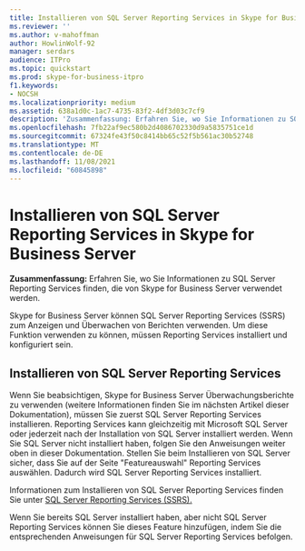 ```yaml
---
title: Installieren von SQL Server Reporting Services in Skype for Business Server
ms.reviewer: ''
ms.author: v-mahoffman
author: HowlinWolf-92
manager: serdars
audience: ITPro
ms.topic: quickstart
ms.prod: skype-for-business-itpro
f1.keywords:
- NOCSH
ms.localizationpriority: medium
ms.assetid: 638a1d0c-1ac7-4735-83f2-4df3d03c7cf9
description: 'Zusammenfassung: Erfahren Sie, wo Sie Informationen zu SQL Server Reporting Services finden können, die von Skype for Business Server verwendet werden.'
ms.openlocfilehash: 7fb22af9ec580b2d4086702330d9a5835751ce1d
ms.sourcegitcommit: 67324fe43f50c8414bb65c52f5b561ac30b52748
ms.translationtype: MT
ms.contentlocale: de-DE
ms.lasthandoff: 11/08/2021
ms.locfileid: "60845898"
---
```

# <a name="install-sql-server-reporting-services-in-skype-for-business-server"></a>Installieren von SQL Server Reporting Services in Skype for Business Server 
 
**Zusammenfassung:** Erfahren Sie, wo Sie Informationen zu SQL Server Reporting Services finden, die von Skype for Business Server verwendet werden.
  
Skype for Business Server können SQL Server Reporting Services (SSRS) zum Anzeigen und Überwachen von Berichten verwenden. Um diese Funktion verwenden zu können, müssen Reporting Services installiert und konfiguriert sein.
  
## <a name="install-sql-server-reporting-services"></a>Installieren von SQL Server Reporting Services

Wenn Sie beabsichtigen, Skype for Business Server Überwachungsberichte zu verwenden (weitere Informationen finden Sie im nächsten Artikel dieser Dokumentation), müssen Sie zuerst SQL Server Reporting Services installieren. Reporting Services kann gleichzeitig mit Microsoft SQL Server oder jederzeit nach der Installation von SQL Server installiert werden. Wenn Sie SQL Server nicht installiert haben, folgen Sie den Anweisungen weiter oben in dieser Dokumentation. Stellen Sie beim Installieren von SQL Server sicher, dass Sie auf der Seite "Featureauswahl" Reporting Services auswählen. Dadurch wird SQL Server Reporting Services installiert.
  
Informationen zum Installieren von SQL Server Reporting Services finden Sie unter [SQL Server Reporting Services (SSRS).](/sql/reporting-services/create-deploy-and-manage-mobile-and-paginated-reports)
  
Wenn Sie bereits SQL Server installiert haben, aber nicht SQL Server Reporting Services können Sie dieses Feature hinzufügen, indem Sie die entsprechenden Anweisungen für SQL Server Reporting Services befolgen. 
